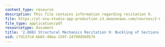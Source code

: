 ```yaml
---
content_type: resource
description: This file contains information regarding recitation 9.
file: https://ol-ocw-studio-app-production.s3.amazonaws.com/courses/2-080j-structural-mechanics-fall-2013/c7d117cdbbb546ba159f14799d569574_MIT2_080JF13_Recitation9.pdf
file_type: application/pdf
resourcetype: Document
title: '2.080J Structural Mechanics Recitation 9: Buckling of Sections'
uid: c7d117cd-bbb5-46ba-159f-14799d569574
---
```

